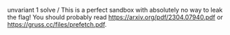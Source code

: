 unvariant
1 solve / 
This is a perfect sandbox with absolutely no way to leak the flag!
You should probably read https://arxiv.org/pdf/2304.07940.pdf or https://gruss.cc/files/prefetch.pdf.
